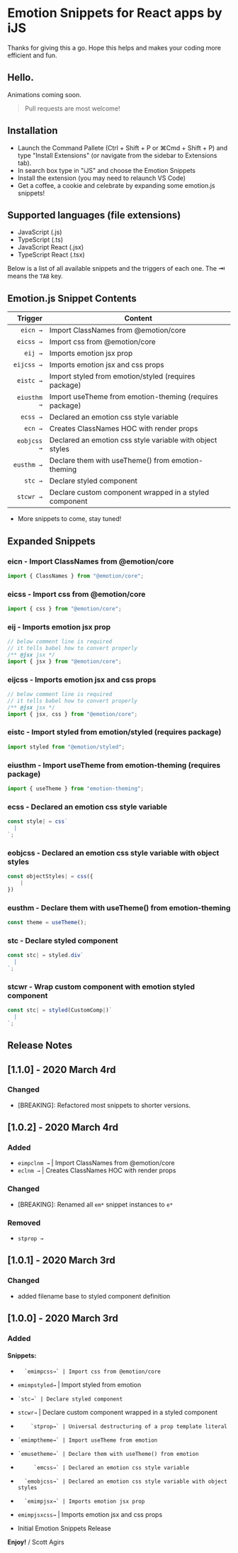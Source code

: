# Emotion Snippets for React apps by iJS

Thanks for giving this a go. Hope this helps and makes your coding more efficient and fun.

## Hello.

Animations coming soon.

> Pull requests are most welcome!

## Installation

- Launch the Command Pallete (Ctrl + Shift + P or ⌘Cmd + Shift + P) and type "Install Extensions" (or navigate from the sidebar to Extensions tab).
- In search box type in "iJS" and choose the Emotion Snippets
- Install the extension (you may need to relaunch VS Code)
- Get a coffee, a cookie and celebrate by expanding some emotion.js snippets!

## Supported languages (file extensions)

- JavaScript (.js)
- TypeScript (.ts)
- JavaScript React (.jsx)
- TypeScript React (.tsx)

Below is a list of all available snippets and the triggers of each one. The **⇥** means the `TAB` key.

## Emotion.js Snippet Contents

|     Trigger | Content                                                   |
| ----------: | --------------------------------------------------------- |
|    `eicn →` | Import ClassNames from @emotion/core                      |
|   `eicss →` | Import css from @emotion/core                             |
|     `eij →` | Imports emotion jsx prop                                  |
|  `eijcss →` | Imports emotion jsx and css props                         |
|   `eistc →` | Import styled from emotion/styled (requires package)      |
| `eiusthm →` | Import useTheme from emotion-theming (requires package)   |
|    `ecss →` | Declared an emotion css style variable                    |
|     `ecn →` | Creates ClassNames HOC with render props                  |
| `eobjcss →` | Declared an emotion css style variable with object styles |
|  `eusthm →` | Declare them with useTheme() from emotion-theming         |
|     `stc →` | Declare styled component                                  |
|   `stcwr →` | Declare custom component wrapped in a styled component    |

- More snippets to come, stay tuned!

## Expanded Snippets

### eicn - Import ClassNames from @emotion/core

```javascript
import { ClassNames } from "@emotion/core";
```

### eicss - Import css from @emotion/core

```javascript
import { css } from "@emotion/core";
```

### eij - Imports emotion jsx prop

```javascript
// below comment line is required
// it tells babel how to convert properly
/** @jsx jsx */
import { jsx } from "@emotion/core";
```

### eijcss - Imports emotion jsx and css props

```javascript
// below comment line is required
// it tells babel how to convert properly
/** @jsx jsx */
import { jsx, css } from "@emotion/core";
```

### eistc - Import styled from emotion/styled (requires package)

```javascript
import styled from "@emotion/styled";
```

### eiusthm - Import useTheme from emotion-theming (requires package)

```javascript
import { useTheme } from "emotion-theming";
```

### ecss - Declared an emotion css style variable

```javascript
const style| = css`
  |
`;
```

### eobjcss - Declared an emotion css style variable with object styles

```javascript
const objectStyles| = css({
    |
})
```

### eusthm - Declare them with useTheme() from emotion-theming

```javascript
const theme = useTheme();
```

### stc - Declare styled component

```javascript
const stc| = styled.div`
  |
`;
```

### stcwr - Wrap custom component with emotion styled component

```javascript
const stc| = styled(CustomComp|)`
  |
`;
```

## Release Notes

## [1.1.0] - 2020 March 4rd

### Changed

- [BREAKING]: Refactored most snippets to shorter versions.

## [1.0.2] - 2020 March 4rd

### Added

- `eimpclnm →` | Import ClassNames from @emotion/core
- `eclnm →` | Creates ClassNames HOC with render props

### Changed

- [BREAKING]: Renamed all `em*` snippet instances to `e*`

### Removed

- `stprop →`

## [1.0.1] - 2020 March 3rd

### Changed

- added filename base to styled component definition

## [1.0.0] - 2020 March 3rd

### Added

#### Snippets:

-       `emimpcss→` | Import css from @emotion/core
- `emimpstyled→` | Import styled from emotion
-     `stc→` | Declare styled component
- `stcwr→` | Declare custom component wrapped in a styled component
-         `stprop→` | Universal destructuring of a prop template literal
-     `emimptheme→` | Import useTheme from emotion
-     `emusetheme→` | Declare them with useTheme() from emotion
-          `emcss→` | Declared an emotion css style variable
-       `emobjcss→` | Declared an emotion css style variable with object styles
-       `emimpjsx→` | Imports emotion jsx prop
- `emimpjsxcss→` | Imports emotion jsx and css props

- Initial Emotion Snippets Release

**Enjoy!**
/ Scott Agirs
